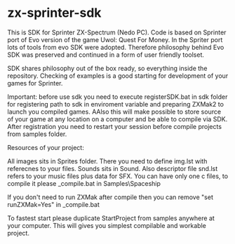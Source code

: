 # zx-sprinter-sdk

This is SDK for Sprinter ZX-Spectrum (Nedo PC). Code is based on Sprinter port of Evo version of the game Uwol: Quest For Money.
In the Spriter port lots of tools from evo SDK were adopted. Therefore philosophy behind Evo SDK was preserved and
continued in a form of user friendly toolset.

SDK shares philosophy out of the box ready, so everything inside the repository. Checking of examples is a good starting for
development of your games for Sprinter.

Important: before use sdk you need to execute registerSDK.bat in sdk folder for registering path to sdk
in enviroment variable and preparing ZXMak2 to launch you compiled games. AAlso this will make possible to store source of
your game at any location on a computer and be able to compile via SDK. After registration you need to restart your
session before compile projects from samples folder.

Resources of your project:

All images sits in Sprites folder. There you need to define img.lst with referecnes to your files.
Sounds sits in Sound. Also descriptor file snd.lst refers to your music files plus data for SFX.
You can have only one c files, to compile it please _compile.bat in Samples\Spaceship

If you don't need to run ZXMak after compile then you can remove "set runZXMak=Yes" in _compile.bat

To fastest start please duplicate StartProject from samples anywhere at your computer. This will gives you simplest
compilable and workable project.

